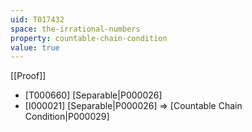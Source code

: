 ```yaml
---
uid: T017432
space: the-irrational-numbers
property: countable-chain-condition
value: true
---
```

[[Proof]]

* [T000660] [Separable|P000026]
* [I000021] [Separable|P000026] => [Countable Chain Condition|P000029]

